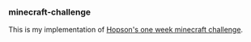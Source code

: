 ### minecraft-challenge

This is my implementation of [Hopson's one week minecraft challenge](https://github.com/Hopson97/MineCraft-One-Week-Challenge).
